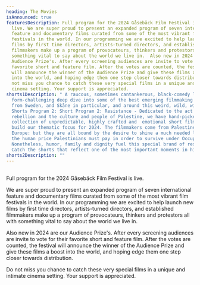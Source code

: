 ```yaml
---
heading: The Movies
isAnnounced: true
featuresDescription: Full program for the 2024 Gåsebäck Film Festival is
  live. We are super proud to present an expanded program of seven international
  feature and documentary films curated from some of the most vibrant film
  festivals in the world. In our programming we are excited to help launch new
  films by first time directors, artists-turned directors, and established
  filmmakers make up a program of provocateurs, thinkers and protestors all with
  something vital to say about the world we live in.  Also new in 2024 are our
  Audience Prize's. After every screening audiences are invite to vote for their
  favorite short and feature film. After the votes are counted, the festival
  will announce the winner of the Audience Prize and give these films a boost
  into the world, and hoping edge them one step closer towards distribution. Do
  not miss you chance to catch these very special films in a unique and intimate
  cinema setting. Your support is appreciated.
shorts1Description: " A raucous, sometimes cantankerous, black-comedy loving and
  form-challenging deep dive into some of the best emerging filmmaking talent
  from Sweden, and Skåne in particular, and around this weird, wild, wide world.
  Shorts Program 2: Short Program 2: Resistance - Dedicated to the act of
  rebellion and the culture and people of Palestine, we have hand-picked this
  collection of unpredictable, highly crafted and  emotional short films to
  build our thematic focus for 2024. The filmmakers come from Palestine, Iran,
  Europe: but they are all bound by the desire to shine a much needed light on
  the human price Palestinians must pay in order to survive under Occupation.
  Nonetheless, humor, family and dignity fuel this special brand of resilience.
  Catch the shorts that reflect one of the most important moments in history."
shorts2Description: ""
---
```

\
Full program for the 2024 Gåsebäck Film Festival is live. 

We are super proud to present an expanded program of seven international feature and documentary films curated from some of the most vibrant film festivals in the world. In our programming we are excited to help launch new films by first time directors, artists-turned directors, and established filmmakers make up a program of provocateurs, thinkers and protestors all with something vital to say about the world we live in.

Also new in 2024 are our Audience Prize's. After every screening audiences are invite to vote for their favorite short and feature film. After the votes are counted, the festival will announce the winner of the Audience Prize and give these films a boost into the world, and hoping edge them one step closer towards distribution. 

Do not miss you chance to catch these very special films in a unique and intimate cinema setting. Your support is appreciated.